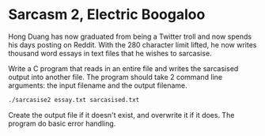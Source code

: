 # Sarcasm 2, Electric Boogaloo

Hong Duang has now graduated from being a Twitter troll and now spends his days posting on Reddit. With the 280 character limit lifted, he now writes thousand word essays in text files that he wishes to sarcasise.

Write a C program that reads in an entire file and writes the sarcasised output into another file. The program should take 2 command line arguments: the input filename and the output filename.

```bash
./sarcasise2 essay.txt sarcasised.txt
```

Create the output file if it doesn't exist, and overwrite it if it does. The program do basic error handling.
